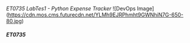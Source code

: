 _ET0735 LabTes1 - Python Expense Tracker_
![DevOps Image] (https://cdn.mos.cms.futurecdn.net/YLMh9EJRPhmht9GWNhiN7G-650-80.jpg)
##### ET0735
